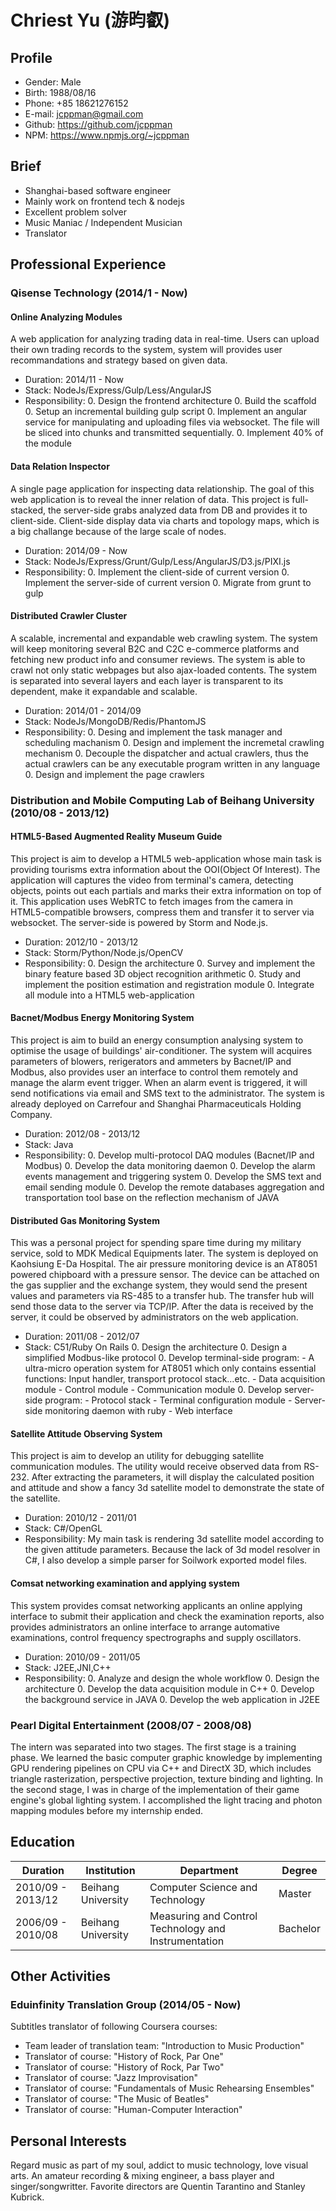 # Chriest Yu (游昀叡)

## Profile

- Gender: Male
- Birth: 1988/08/16
- Phone: +85 18621276152
- E-mail: jcppman@gmail.com
- Github: https://github.com/jcppman
- NPM: https://www.npmjs.org/~jcppman

## Brief

- Shanghai-based software engineer
- Mainly work on frontend tech & nodejs
- Excellent problem solver
- Music Maniac / Independent Musician
- Translator

## Professional Experience

### Qisense Technology (2014/1 - Now)

#### Online Analyzing Modules

A web application for analyzing trading data in real-time. Users can upload 
their own trading records to the system, system will provides user recommandations
and strategy based on given data.

- Duration: 2014/11 - Now
- Stack: NodeJs/Express/Gulp/Less/AngularJS
- Responsibility:
    0. Design the frontend architecture
    0. Build the scaffold
    0. Setup an incremental building gulp script
    0. Implement an angular service for manipulating and uploading files via
       websocket. The file will be sliced into chunks and transmitted
       sequentially.
    0. Implement 40% of the module

#### Data Relation Inspector

A single page application for inspecting data relationship. The goal of this 
web application is to reveal the inner relation of data. This project is
full-stacked, the server-side grabs analyzed data from DB and provides it to
client-side. Client-side display data via charts and topology maps, which is a 
big challange because of the large scale of nodes.

- Duration: 2014/09 - Now
- Stack: NodeJs/Express/Grunt/Gulp/Less/AngularJS/D3.js/PIXI.js
- Responsibility:
    0. Implement the client-side of current version
    0. Implement the server-side of current version
    0. Migrate from grunt to gulp

#### Distributed Crawler Cluster 

A scalable, incremental and expandable web crawling system. The system will keep
monitoring several B2C and C2C e-commerce platforms and fetching new product info
and consumer reviews. The system is able to crawl not only static webpages but
also ajax-loaded contents. The system is separated into several layers and 
each layer is transparent to its dependent, make it expandable and scalable.

- Duration: 2014/01 - 2014/09
- Stack: NodeJs/MongoDB/Redis/PhantomJS
- Responsibility:
    0. Desing and implement the task manager and scheduling machanism
    0. Design and implement the incremetal crawling mechanism
    0. Decouple the dispatcher and actual crawlers, thus the actual crawlers can
       be any executable program written in any language
    0. Design and implement the page crawlers

### Distribution and Mobile Computing Lab of Beihang University (2010/08 - 2013/12)

#### HTML5-Based Augmented Reality Museum Guide  

This project is aim to develop a HTML5 web-application whose main task is
providing tourisms extra information about the OOI(Object Of Interest).
The application will captures the video from terminal's camera, detecting
objects, points out each partials and marks their extra information on top of
it. This application uses WebRTC to fetch images from the camera in
HTML5-compatible browsers, compress them and transfer it to server via
websocket. The server-side is powered by Storm and Node.js.  

- Duration: 2012/10 - 2013/12
- Stack: Storm/Python/Node.js/OpenCV
- Responsibility:
    0. Design the architecture
    0. Survey and implement the binary feature based 3D object recognition arithmetic 
    0. Study and implement the position estimation and registration module
    0. Integrate all module into a HTML5 web-application

#### Bacnet/Modbus Energy Monitoring System  

This project is aim to build an energy consumption analysing system to optimise
the usage of buildings' air-conditioner. The system will acquires parameters of
blowers, rerigerators and ammeters by Bacnet/IP and Modbus, also provides user
an interface to control them remotely and manage the alarm event trigger. When
an alarm event is triggered, it will send notifications via email and SMS text
to the administrator. The system is already deployed on Carrefour and Shanghai
Pharmaceuticals Holding Company.

- Duration: 2012/08 - 2013/12
- Stack: Java
- Responsibility:
    0. Develop multi-protocol DAQ modules (Bacnet/IP and Modbus)
    0. Develop the data monitoring daemon
    0. Develop the alarm events management and triggering system
    0. Develop the SMS text and email sending module
    0. Develop the remote databases aggregation and transportation tool base on
       the reflection mechanism of JAVA

#### Distributed Gas Monitoring System 

This was a personal project for spending spare time during my military service,
sold to MDK Medical Equipments later. The system is deployed on Kaohsiung E-Da
Hospital. The air pressure monitoring device is an AT8051 powered chipboard
with a pressure sensor. The device can be attached on the gas supplier and the
exchange system, they would send the present values and parameters via RS-485
to a transfer hub. The transfer hub will send those data to the server via
TCP/IP. After the data is received by the server, it could be observed by
administrators on the web application.

- Duration: 2011/08 - 2012/07 
- Stack: C51/Ruby On Rails
    0. Design the architecture
    0. Design a simplified Modbus-like protocol
    0. Develop terminal-side program:
        - A ultra-micro operation system for AT8051 which only contains
          essential functions: Input handler, transport protocol stack…etc.
        - Data acquisition module
        - Control module
        - Communication module
    0. Develop server-side program:
        - Protocol stack
        - Terminal configuration module
        - Server-side monitoring daemon with ruby
        - Web interface

#### Satellite Attitude Observing System  

This project is aim to develop an utility for debugging satellite communication
modules. The utility would receive observed data from RS-232. After extracting
the parameters, it will display the calculated position and attitude and show a
fancy 3d satellite model to demonstrate the state of the satellite. 

- Duration: 2010/12 - 2011/01 
- Stack: C#/OpenGL
- Responsibility: My main task is rendering 3d satellite model according to the
  given attitude parameters. Because the lack of 3d model resolver in C#, I
  also develop a simple parser for Soilwork exported model files.

#### Comsat networking examination and applying system  

This system provides comsat networking applicants an online applying interface
to submit their application and check the examination reports, also provides
administrators an online interface to arrange automative examinations, control
frequency spectrographs and supply oscillators.

- Duration: 2010/09 - 2011/05 
- Stack: J2EE,JNI,C++
- Responsibility: 
    0. Analyze and design the whole workflow
    0. Design the architecture
    0. Develop the data acquisition module in C++
    0. Develop the background service in JAVA
    0. Develop the web application in J2EE

### Pearl Digital Entertainment (2008/07 - 2008/08)

The intern was separated into two stages. The first stage is a training phase.
We learned the basic computer graphic knowledge by implementing GPU rendering
pipelines on CPU via C++ and DirectX 3D, which includes triangle rasterization,
perspective projection, texture binding and lighting. In the second stage, I
was in charge of the implementation  of their game engine's global lighting
system. I accomplished the light tracing and photon mapping modules before my
internship ended.

## Education

| Duration | Institution | Department | Degree
| -------- | ----------- | ---------- | -------
| 2010/09 - 2013/12 | Beihang University | Computer Science and Technology | Master |
| 2006/09 - 2010/08 | Beihang University | Measuring and Control Technology and Instrumentation | Bachelor |

## Other Activities

### Eduinfinity Translation Group (2014/05 - Now)

Subtitles translator of following Coursera courses:

- Team leader of translation team: "Introduction to Music Production"
- Translator of course: "History of Rock, Par One"
- Translator of course: "History of Rock, Par Two"
- Translator of course: "Jazz Improvisation"
- Translator of course: "Fundamentals of Music Rehearsing Ensembles"
- Translator of course: "The Music of Beatles"
- Translator of course: "Human-Computer Interaction"

## Personal Interests

Regard music as part of my soul, addict to music technology, love visual arts.
An amateur recording & mixing engineer, a bass player and singer/songwritter.
Favorite directors are Quentin Tarantino and Stanley Kubrick.

